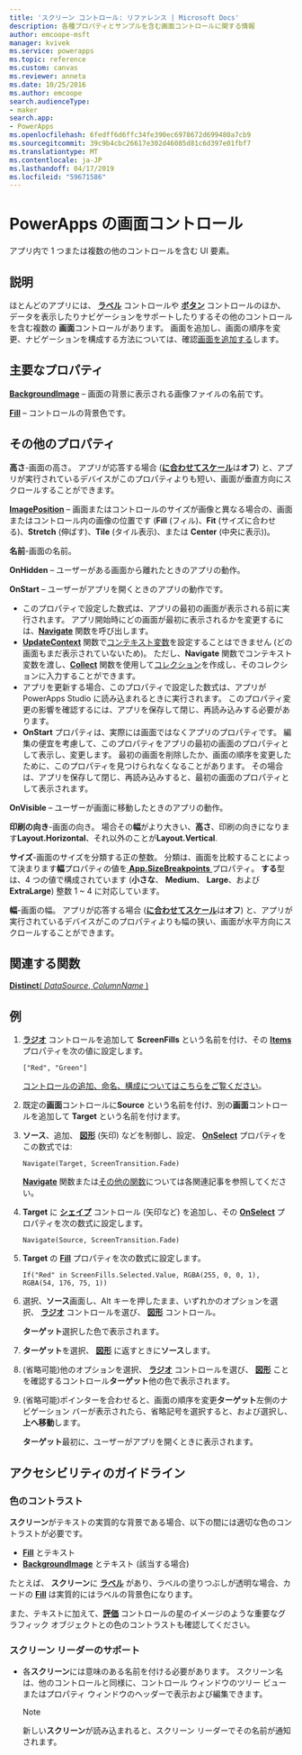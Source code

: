 ```yaml
---
title: 'スクリーン コントロール: リファレンス | Microsoft Docs'
description: 各種プロパティとサンプルを含む画面コントロールに関する情報
author: emcoope-msft
manager: kvivek
ms.service: powerapps
ms.topic: reference
ms.custom: canvas
ms.reviewer: anneta
ms.date: 10/25/2016
ms.author: emcoope
search.audienceType:
- maker
search.app:
- PowerApps
ms.openlocfilehash: 6fedff6d6ffc34fe390ec6978672d699480a7cb9
ms.sourcegitcommit: 39c9b4cbc26617e302d46085d81c6d397e01fbf7
ms.translationtype: MT
ms.contentlocale: ja-JP
ms.lasthandoff: 04/17/2019
ms.locfileid: "59671586"
---
```

# <a name="screen-control-in-powerapps"></a>PowerApps の画面コントロール

アプリ内で 1 つまたは複数の他のコントロールを含む UI 要素。

## <a name="description"></a>説明

ほとんどのアプリには、 **[ラベル](control-text-box.md)** コントロールや **[ボタン](control-button.md)** コントロールのほか、データを表示したりナビゲーションをサポートしたりするその他のコントロールを含む複数の **画面**コントロールがあります。 画面を追加し、画面の順序を変更、ナビゲーションを構成する方法については、確認[画面を追加する](../add-screen-context-variables.md)します。

## <a name="key-properties"></a>主要なプロパティ

**[BackgroundImage](properties-visual.md)** – 画面の背景に表示される画像ファイルの名前です。

**[Fill](properties-color-border.md)** – コントロールの背景色です。

## <a name="additional-properties"></a>その他のプロパティ

**高さ**-画面の高さ。 アプリが応答する場合 ([**に合わせてスケール**](../set-aspect-ratio-portrait-landscape.md#change-screen-size-and-orientation)は**オフ**) と、アプリが実行されているデバイスがこのプロパティよりも短い、画面が垂直方向にスクロールすることができます。

**[ImagePosition](properties-visual.md)** – 画面またはコントロールのサイズが画像と異なる場合の、画面またはコントロール内の画像の位置です (**Fill** (フィル)、**Fit** (サイズに合わせる)、**Stretch** (伸ばす)、**Tile** (タイル表示)、または **Center** (中央に表示))。

**名前**-画面の名前。

**OnHidden** – ユーザーがある画面から離れたときのアプリの動作。

**OnStart** – ユーザーがアプリを開くときのアプリの動作です。

- このプロパティで設定した数式は、アプリの最初の画面が表示される前に実行されます。 アプリ開始時にどの画面が最初に表示されるかを変更するには、[**Navigate**](../functions/function-navigate.md) 関数を呼び出します。
- [**UpdateContext**](../functions/function-updatecontext.md) 関数で[コンテキスト変数](../working-with-variables.md)を設定することはできません (どの画面もまだ表示されていないため)。 ただし、**Navigate** 関数でコンテキスト変数を渡し、[**Collect**](../functions/function-clear-collect-clearcollect.md) 関数を使用して[コレクション](../working-with-variables.md)を作成し、そのコレクションに入力することができます。
- アプリを更新する場合、このプロパティで設定した数式は、アプリが PowerApps Studio に読み込まれるときに実行されます。 このプロパティ変更の影響を確認するには、アプリを保存して閉じ、再読み込みする必要があります。
- **OnStart** プロパティは、実際には画面ではなくアプリのプロパティです。 編集の便宜を考慮して、このプロパティをアプリの最初の画面のプロパティとして表示し、変更します。 最初の画面を削除したか、画面の順序を変更したために、このプロパティを見つけられなくなることがあります。 その場合は、アプリを保存して閉じ、再読み込みすると、最初の画面のプロパティとして表示されます。

**OnVisible** – ユーザーが画面に移動したときのアプリの動作。

**印刷の向き**-画面の向き。 場合その**幅**がより大きい、**高さ**、印刷の向きになります**Layout.Horizontal**、それ以外のことが**Layout.Vertical**.

**サイズ**-画面のサイズを分類する正の整数。 分類は、画面を比較することによって決まります**幅**プロパティの値を[ **App.SizeBreakpoints** ](../functions/signals.md)プロパティ。 **する**型は、4 つの値で構成されています (**小さな**、 **Medium**、 **Large**、および**ExtraLarge**) 整数 1 ~ 4 に対応しています。

**幅**-画面の幅。 アプリが応答する場合 ([**に合わせてスケール**](../set-aspect-ratio-portrait-landscape.md#change-screen-size-and-orientation)は**オフ**) と、アプリが実行されているデバイスがこのプロパティよりも幅の狭い、画面が水平方向にスクロールすることができます。

## <a name="related-functions"></a>関連する関数

[**Distinct**( *DataSource*, *ColumnName* )](../functions/function-distinct.md)

## <a name="example"></a>例

1. **[ラジオ](control-radio.md)** コントロールを追加して **ScreenFills** という名前を付け、その **[Items](properties-core.md)** プロパティを次の値に設定します。

    `["Red", "Green"]`

    [コントロールの追加、命名、構成についてはこちらをご覧ください](../add-configure-controls.md)。

1. 既定の**画面**コントロールに**Source** という名前を付け、別の**画面**コントロールを追加して **Target** という名前を付けます。

1. **ソース**、追加、 **[図形](control-shapes-icons.md)** (矢印) などを制御し、設定、 **[OnSelect](properties-core.md)** プロパティをこの数式では:

    `Navigate(Target, ScreenTransition.Fade)`

    **[Navigate](../functions/function-navigate.md)** 関数または[その他の関数](../formula-reference.md)については各関連記事を参照してください。

1. **Target** に **[シェイプ](control-shapes-icons.md)** コントロール (矢印など) を追加し、その **[OnSelect](properties-core.md)** プロパティを次の数式に設定します。

    `Navigate(Source, ScreenTransition.Fade)`

1. **Target** の **[Fill](properties-color-border.md)** プロパティを次の数式に設定します。

    `If("Red" in ScreenFills.Selected.Value, RGBA(255, 0, 0, 1), RGBA(54, 176, 75, 1))`

1. 選択、**ソース**画面し、Alt キーを押したまま、いずれかのオプションを選択、 **[ラジオ](control-radio.md)** コントロールを選び、  **[図形](control-shapes-icons.md)** コントロール。

    **ターゲット**選択した色で表示されます。

1. **ターゲット**を選択、 **[図形](control-shapes-icons.md)** に返すときに**ソース**します。

1. (省略可能)他のオプションを選択、 **[ラジオ](control-radio.md)** コントロールを選び、 **[図形](control-shapes-icons.md)** ことを確認するコントロール**ターゲット**他の色で表示されます。

1. (省略可能)ポインターを合わせると、画面の順序を変更**ターゲット**左側のナビゲーション バーが表示されたら、省略記号を選択すると、および選択し、**上へ移動**します。

    **ターゲット**最初に、ユーザーがアプリを開くときに表示されます。

## <a name="accessibility-guidelines"></a>アクセシビリティのガイドライン

### <a name="color-contrast"></a>色のコントラスト

**スクリーン**がテキストの実質的な背景である場合、以下の間には適切な色のコントラストが必要です。

- **[Fill](properties-color-border.md)** とテキスト
- **[BackgroundImage](properties-visual.md)** とテキスト (該当する場合)

たとえば、 **スクリーン**に **[ラベル](control-text-box.md)** があり、ラベルの塗りつぶしが透明な場合、カードの **[Fill](properties-color-border.md)** は実質的にはラベルの背景色になります。

また、テキストに加えて、**[評価](control-rating.md)** コントロールの星のイメージのような重要なグラフィック オブジェクトとの色のコントラストも確認してください。

### <a name="screen-reader-support"></a>スクリーン リーダーのサポート

- 各**スクリーン**には意味のある名前を付ける必要があります。 スクリーン名は、他のコントロールと同様に、コントロール ウィンドウのツリー ビューまたはプロパティ ウィンドウのヘッダーで表示および編集できます。

    > [!NOTE]
  > 新しい**スクリーン**が読み込まれると、スクリーン リーダーでその名前が通知されます。
